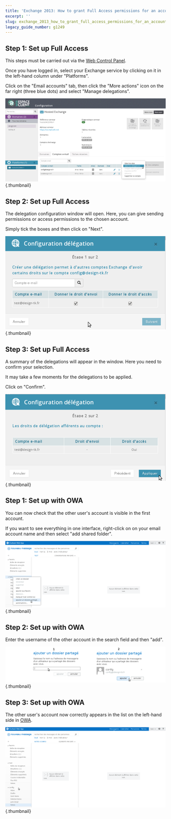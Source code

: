 ```yaml
---
title: 'Exchange 2013: How to grant Full Access permissions for an account'
excerpt: ''
slug: exchange_2013_how_to_grant_full_access_permissions_for_an_account
legacy_guide_number: g1249
---
```



## Step 1: Set up Full Access
This steps must be carried out via the [Web Control Panel](https://www.ovh.com/manager/web/login.html).

Once you have logged in, select your Exchange service by clicking on it in the left-hand column under "Platforms".

Click on the "Email accounts" tab, then click the "More actions" icon on the far right (three blue dots) and select "Manage delegations".

![](images/img_1025.jpg){.thumbnail}


## Step 2: Set up Full Access
The delegation configuration window will open. Here, you can give sending permissions or access permissions to the chosen account.

Simply tick the boxes and then click on "Next".

![](images/img_1026.jpg){.thumbnail}


## Step 3: Set up Full Access
A summary of the delegations will appear in the window. Here you need to confirm your selection.

It may take a few moments for the delegations to be applied.

Click on "Confirm".

![](images/img_1027.jpg){.thumbnail}


## Step 1: Set up with OWA
You can now check that the other user's account is visible in the first account.

If you want to see everything in one interface, right-click on on your email account name and then select "add shared folder".

![](images/img_1028.jpg){.thumbnail}


## Step 2: Set up with OWA
Enter the username of the other account in the search field and then "add".

![](images/img_1029.jpg){.thumbnail}


## Step 3: Set up with OWA
The other user's account now correctly appears in the list on the left-hand side in [OWA](https://ex.mail.ovh.net/owa).

![](images/img_1030.jpg){.thumbnail}

